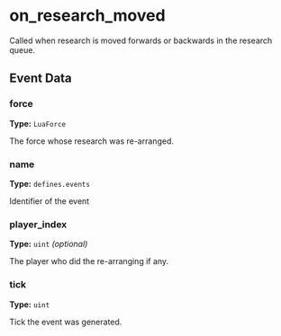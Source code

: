 # on_research_moved

Called when research is moved forwards or backwards in the research queue.

## Event Data

### force

**Type:** `LuaForce`

The force whose research was re-arranged.

### name

**Type:** `defines.events`

Identifier of the event

### player_index

**Type:** `uint` *(optional)*

The player who did the re-arranging if any.

### tick

**Type:** `uint`

Tick the event was generated.

